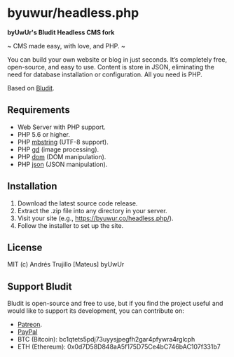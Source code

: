# byuwur/headless.php

**byUwUr's Bludit Headless CMS fork**

~ CMS made easy, with love, and PHP. ~

You can build your own website or blog in just seconds. It’s completely free, open-source, and easy to use. Content is store in JSON, eliminating the need for database installation or configuration. All you need is PHP.

Based on [Bludit](https://www.bludit.com/).

## Requirements

- Web Server with PHP support.
- PHP 5.6 or higher.
- PHP [mbstring](http://php.net/manual/en/book.mbstring.php) (UTF-8 support).
- PHP [gd](http://php.net/manual/en/book.image.php) (image processing).
- PHP [dom](http://php.net/manual/en/book.dom.php) (DOM manipulation).
- PHP [json](http://php.net/manual/en/book.json.php) (JSON manipulation).

## Installation

1. Download the latest source code release.
2. Extract the .zip file into any directory in your server.
3. Visit your site (e.g., https://byuwur.co/headless.php/).
4. Follow the installer to set up the site.

## License

MIT (c) Andrés Trujillo [Mateus] byUwUr

## Support Bludit

Bludit is open-source and free to use, but if you find the project useful and would like to support its development, you can contribute on:
- [Patreon](https://www.patreon.com/bePatron?c=921115&rid=2458860).
- [PayPal](https://www.paypal.me/bludit/10)
- BTC (Bitcoin): bc1qtets5pdj73uyysjpegfh2gar4pfywra4rglcph
- ETH (Ethereum): 0x0d7D58D848aA5f175D75Ce4bC746bAC107f331b7